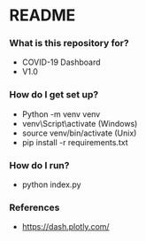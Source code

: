 # README #

### What is this repository for? ###

* COVID-19 Dashboard
* V1.0

### How do I get set up? ###

* Python -m venv venv
* venv\Script\activate (Windows)
* source venv/bin/activate (Unix)
* pip install -r requirements.txt

### How do I run? ###

* python index.py

### References ###

* https://dash.plotly.com/
